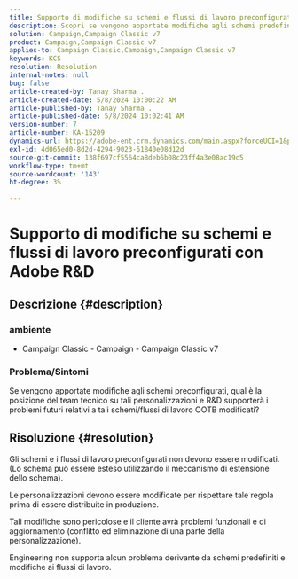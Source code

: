 ```yaml
---
title: Supporto di modifiche su schemi e flussi di lavoro preconfigurati con Adobe R&D
description: Scopri se vengono apportate modifiche agli schemi predefiniti e se Adobe R&D supporta i flussi di lavoro.
solution: Campaign,Campaign Classic v7
product: Campaign,Campaign Classic v7
applies-to: Campaign Classic,Campaign,Campaign Classic v7
keywords: KCS
resolution: Resolution
internal-notes: null
bug: false
article-created-by: Tanay Sharma .
article-created-date: 5/8/2024 10:00:22 AM
article-published-by: Tanay Sharma .
article-published-date: 5/8/2024 10:02:41 AM
version-number: 7
article-number: KA-15209
dynamics-url: https://adobe-ent.crm.dynamics.com/main.aspx?forceUCI=1&pagetype=entityrecord&etn=knowledgearticle&id=7efa2ec2-210d-ef11-9f8a-6045bd026dc7
exl-id: 4d065ed0-8d2d-4294-9023-61840e08d12d
source-git-commit: 138f697cf5564ca8deb6b08c23ff4a3e08ac19c5
workflow-type: tm+mt
source-wordcount: '143'
ht-degree: 3%

---
```


# Supporto di modifiche su schemi e flussi di lavoro preconfigurati con Adobe R&amp;D

## Descrizione {#description}

<b>

### ambiente

</b>

- Campaign Classic - Campaign - Campaign Classic v7


### <b>Problema/Sintomi</b>

Se vengono apportate modifiche agli schemi preconfigurati, qual è la posizione del team tecnico su tali personalizzazioni e R&amp;D supporterà i problemi futuri relativi a tali schemi/flussi di lavoro OOTB modificati?


## Risoluzione {#resolution}


Gli schemi e i flussi di lavoro preconfigurati non devono essere modificati. (Lo schema può essere esteso utilizzando il meccanismo di estensione dello schema).

Le personalizzazioni devono essere modificate per rispettare tale regola prima di essere distribuite in produzione.

Tali modifiche sono pericolose e il cliente avrà problemi funzionali e di aggiornamento (conflitto ed eliminazione di una parte della personalizzazione).

Engineering non supporta alcun problema derivante da schemi predefiniti e modifiche ai flussi di lavoro.
